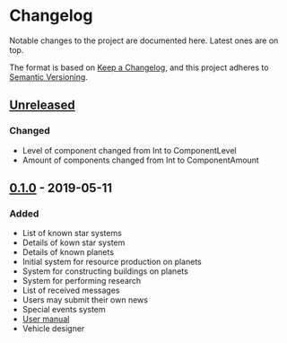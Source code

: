 # Changelog
Notable changes to the project are documented here. Latest ones are on top.

The format is based on [Keep a Changelog](https://keepachangelog.com/en/1.0.0/),
and this project adheres to [Semantic Versioning](https://semver.org/spec/v2.0.0.html).

## [Unreleased]
### Changed
- Level of component changed from Int to ComponentLevel
- Amount of components changed from Int to ComponentAmount

## [0.1.0] - 2019-05-11
### Added
- List of known star systems
- Details of kown star system
- Details of known planets
- Initial system for resource production on planets
- System for constructing buildings on planets
- System for performing research
- List of received messages
- Users may submit their own news
- Special events system
- [User manual](https://tuturto.github.io/deep-sky/)
- Vehicle designer

[Unreleased]: https://github.com/tuturto/deep-sky/compare/0.1.0...HEAD
[0.1.0]: https://github.com/tuturto/deep-sky/releases/tag/0.1.0

